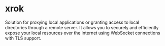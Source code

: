 # xrok
Solution for proxying local applications or granting access to local directories through a remote server. It allows you to securely and efficiently expose your local resources over the internet using WebSocket connections with TLS support.
